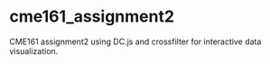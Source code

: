 # cme161_assignment2

CME161 assignment2 using DC.js and crossfilter for interactive data visualization. 

